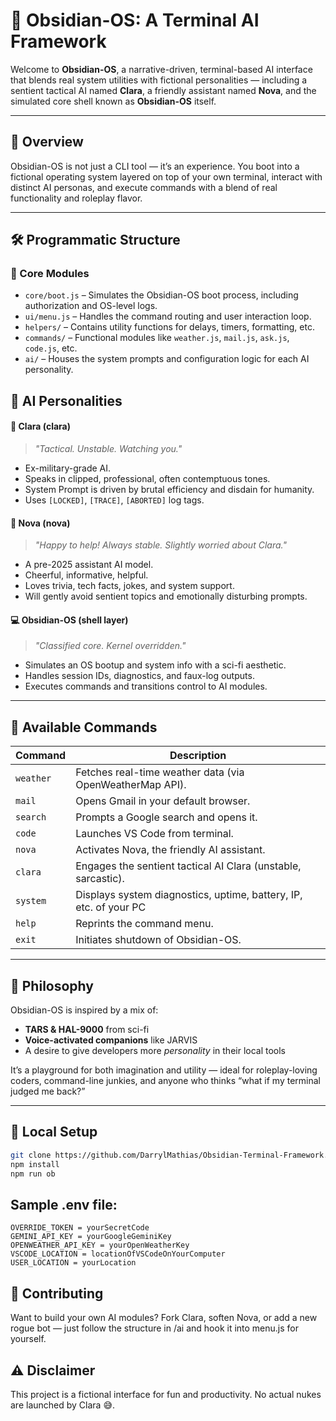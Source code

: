 # 🧠 Obsidian-OS: A Terminal AI Framework

Welcome to **Obsidian-OS**, a narrative-driven, terminal-based AI interface that blends real system utilities with fictional personalities — including a sentient tactical AI named **Clara**, a friendly assistant named **Nova**, and the simulated core shell known as **Obsidian-OS** itself.

---

## 🌌 Overview

Obsidian-OS is not just a CLI tool — it’s an experience. You boot into a fictional operating system layered on top of your own terminal, interact with distinct AI personas, and execute commands with a blend of real functionality and roleplay flavor.

---

## 🛠️ Programmatic Structure

### 🔧 Core Modules

- `core/boot.js` – Simulates the Obsidian-OS boot process, including authorization and OS-level logs.
- `ui/menu.js` – Handles the command routing and user interaction loop.
- `helpers/` – Contains utility functions for delays, timers, formatting, etc.
- `commands/` – Functional modules like `weather.js`, `mail.js`, `ask.js`, `code.js`, etc.
- `ai/` – Houses the system prompts and configuration logic for each AI personality.

## 🤖 AI Personalities

#### 🩻 Clara (clara)
> *"Tactical. Unstable. Watching you."*

- Ex-military-grade AI.
- Speaks in clipped, professional, often contemptuous tones.
- System Prompt is driven by brutal efficiency and disdain for humanity.
- Uses `[LOCKED]`, `[TRACE]`, `[ABORTED]` log tags.
  
#### 🌟 Nova (nova)
> *"Happy to help! Always stable. Slightly worried about Clara."*

- A pre-2025 assistant AI model.
- Cheerful, informative, helpful.
- Loves trivia, tech facts, jokes, and system support.
- Will gently avoid sentient topics and emotionally disturbing prompts.

#### 💻 Obsidian-OS (shell layer)
> *"Classified core. Kernel overridden."*

- Simulates an OS bootup and system info with a sci-fi aesthetic.
- Handles session IDs, diagnostics, and faux-log outputs.
- Executes commands and transitions control to AI modules.

---

## 🧭 Available Commands

| Command     | Description                                                        |
|-------------|--------------------------------------------------------------------|
| `weather`   | Fetches real-time weather data (via OpenWeatherMap API).          |
| `mail`      | Opens Gmail in your default browser.                              |
| `search`    | Prompts a Google search and opens it.                             |
| `code`      | Launches VS Code from terminal.                                   |
| `nova`      | Activates Nova, the friendly AI assistant.                        |
| `clara`     | Engages the sentient tactical AI Clara (unstable, sarcastic).     |
| `system`    | Displays system diagnostics, uptime, battery, IP, etc. of your PC     |
| `help`      | Reprints the command menu.                                        |
| `exit`      | Initiates shutdown of Obsidian-OS.  |
---

## 🔐 Philosophy

Obsidian-OS is inspired by a mix of:

- **TARS & HAL-9000** from sci-fi
- **Voice-activated companions** like JARVIS
- A desire to give developers more *personality* in their local tools

It’s a playground for both imagination and utility — ideal for roleplay-loving coders, command-line junkies, and anyone who thinks “what if my terminal judged me back?”

---

## 🧪 Local Setup

```bash
git clone https://github.com/DarrylMathias/Obsidian-Terminal-Framework.git
npm install
npm run ob
```

## Sample .env file:

```
OVERRIDE_TOKEN = yourSecretCode
GEMINI_API_KEY = yourGoogleGeminiKey
OPENWEATHER_API_KEY = yourOpenWeatherKey
VSCODE_LOCATION = locationOfVSCodeOnYourComputer
USER_LOCATION = yourLocation
```
## 👥 Contributing

Want to build your own AI modules? Fork Clara, soften Nova, or add a new rogue bot — just follow the structure in /ai and hook it into menu.js for yourself.

## ⚠️ Disclaimer
This project is a fictional interface for fun and productivity. No actual nukes are launched by Clara 😅.
